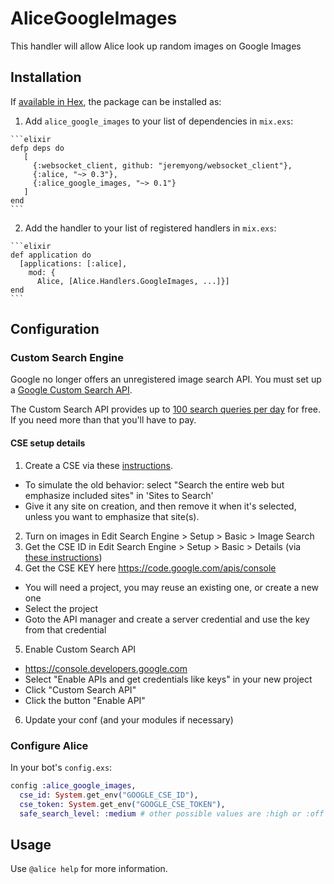 # AliceGoogleImages

This handler will allow Alice look up random images on Google Images

## Installation

If [available in Hex](https://hex.pm/packages/alice_google_images), the package can be installed as:

  1. Add `alice_google_images` to your list of dependencies in `mix.exs`:

    ```elixir
    defp deps do
       [
         {:websocket_client, github: "jeremyong/websocket_client"},
         {:alice, "~> 0.3"},
         {:alice_google_images, "~> 0.1"}
       ]
    end
    ```

  2. Add the handler to your list of registered handlers in `mix.exs`:

    ```elixir
    def application do
      [applications: [:alice],
        mod: {
          Alice, [Alice.Handlers.GoogleImages, ...]}]
    end
    ```

## Configuration

### Custom Search Engine
Google no longer offers an unregistered image search API. You must set up a
[Google Custom Search API](https://developers.google.com/custom-search/docs/overview).

The Custom Search API provides up to [100 search queries per day](https://developers.google.com/custom-search/json-api/v1/overview) for free.
If you need more than that you'll have to pay.

#### CSE setup details
1. Create a CSE via these [instructions](https://developers.google.com/custom-search/docs/tutorial/creatingcse).
  - To simulate the old behavior:  select "Search the entire web but emphasize included sites" in 'Sites to Search'
  - Give it any site on creation, and then remove it when it's selected, unless you want to emphasize that site(s).
2. Turn on images in Edit Search Engine > Setup > Basic > Image Search
3. Get the CSE ID in Edit Search Engine > Setup > Basic > Details (via [these instructions](https://support.google.com/customsearch/answer/2649143?hl=en))
4. Get the CSE KEY here https://code.google.com/apis/console
  - You will need a project, you may reuse an existing one, or create a new one
  - Select the project
  - Goto the API manager and create a server credential and use the key from that credential
5. Enable Custom Search API
  - https://console.developers.google.com
  - Select "Enable APIs and get credentials like keys" in your new project
  - Click "Custom Search API"
  - Click the button "Enable API"
6. Update your conf (and your modules if necessary)

### Configure Alice

In your bot's `config.exs`:

```elixir
config :alice_google_images,
  cse_id: System.get_env("GOOGLE_CSE_ID"),
  cse_token: System.get_env("GOOGLE_CSE_TOKEN"),
  safe_search_level: :medium # other possible values are :high or :off
```

## Usage

Use `@alice help` for more information.
